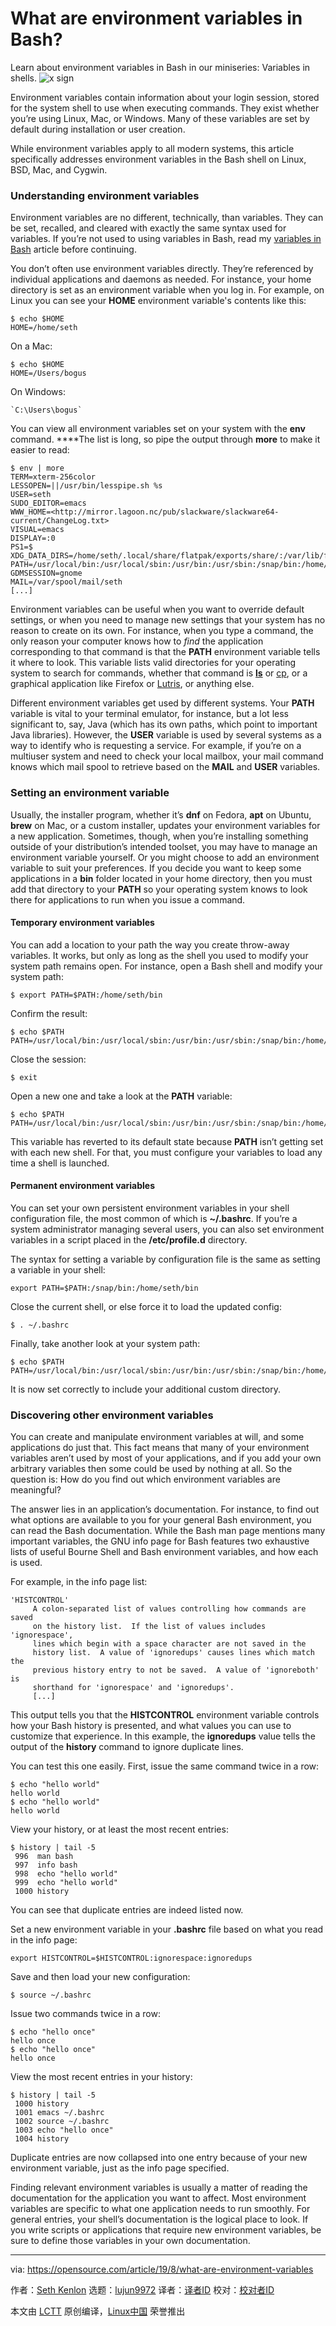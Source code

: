 [#]: collector: (lujun9972)
[#]: translator: ( )
[#]: reviewer: ( )
[#]: publisher: ( )
[#]: url: ( )
[#]: subject: (What are environment variables in Bash?)
[#]: via: (https://opensource.com/article/19/8/what-are-environment-variables)
[#]: author: (Seth Kenlon https://opensource.com/users/seth)

What are environment variables in Bash?
======
Learn about environment variables in Bash in our miniseries: Variables
in shells.
![x sign ][1]

Environment variables contain information about your login session, stored for the system shell to use when executing commands. They exist whether you’re using Linux, Mac, or Windows. Many of these variables are set by default during installation or user creation.

While environment variables apply to all modern systems, this article specifically addresses environment variables in the Bash shell on Linux, BSD, Mac, and Cygwin.

### Understanding environment variables

Environment variables are no different, technically, than variables. They can be set, recalled, and cleared with exactly the same syntax used for variables. If you’re not used to using variables in Bash, read my [variables in Bash][2] article before continuing.

You don’t often use environment variables directly. They’re referenced by individual applications and daemons as needed. For instance, your home directory is set as an environment variable when you log in. For example, on Linux you can see your **HOME** environment variable's contents like this:


```
$ echo $HOME
HOME=/home/seth
```

On a Mac:


```
$ echo $HOME
HOME=/Users/bogus
```

On Windows:


```
`C:\Users\bogus`
```

You can view all environment variables set on your system with the **env** command. ****The list is long, so pipe the output through **more** to make it easier to read:


```
$ env | more
TERM=xterm-256color
LESSOPEN=||/usr/bin/lesspipe.sh %s
USER=seth
SUDO_EDITOR=emacs
WWW_HOME=<http://mirror.lagoon.nc/pub/slackware/slackware64-current/ChangeLog.txt>
VISUAL=emacs
DISPLAY=:0
PS1=$
XDG_DATA_DIRS=/home/seth/.local/share/flatpak/exports/share/:/var/lib/flatpak/exports/share/:/usr/local/share/:/usr/share/
PATH=/usr/local/bin:/usr/local/sbin:/usr/bin:/usr/sbin:/snap/bin:/home/seth/bin:/home/seth/.local/bin:/snap/bin
GDMSESSION=gnome
MAIL=/var/spool/mail/seth
[...]
```

Environment variables can be useful when you want to override default settings, or when you need to manage new settings that your system has no reason to create on its own. For instance, when you type a command, the only reason your computer knows how to _find_ the application corresponding to that command is that the **PATH** environment variable tells it where to look. This variable lists valid directories for your operating system to search for commands, whether that command is [**ls**][3] or [cp][4], or a graphical application like Firefox or [Lutris][5], or anything else.

Different environment variables get used by different systems. Your **PATH** variable is vital to your terminal emulator, for instance, but a lot less significant to, say, Java (which has its own paths, which point to important Java libraries). However, the **USER** variable is used by several systems as a way to identify who is requesting a service. For example, if you’re on a multiuser system and need to check your local mailbox, your mail command knows which mail spool to retrieve based on the **MAIL** and **USER** variables.

### Setting an environment variable

Usually, the installer program, whether it’s **dnf** on Fedora, **apt** on Ubuntu, **brew** on Mac, or a custom installer, updates your environment variables for a new application. Sometimes, though, when you’re installing something outside of your distribution’s intended toolset, you may have to manage an environment variable yourself. Or you might choose to add an environment variable to suit your preferences. If you decide you want to keep some applications in a **bin** folder located in your home directory, then you must add that directory to your **PATH** so your operating system knows to look there for applications to run when you issue a command.

#### Temporary environment variables

You can add a location to your path the way you create throw-away variables. It works, but only as long as the shell you used to modify your system path remains open. For instance, open a Bash shell and modify your system path:


```
$ export PATH=$PATH:/home/seth/bin
```

Confirm the result:


```
$ echo $PATH
PATH=/usr/local/bin:/usr/local/sbin:/usr/bin:/usr/sbin:/snap/bin:/home/seth/bin:/home/seth/.local/bin:/snap/bin:/home/seth/bin
```

Close the session:


```
$ exit
```

Open a new one and take a look at the **PATH** variable:


```
$ echo $PATH
PATH=/usr/local/bin:/usr/local/sbin:/usr/bin:/usr/sbin:/snap/bin:/home/seth/bin:/home/seth/.local/bin:/snap/bin
```

This variable has reverted to its default state because **PATH** isn’t getting set with each new shell. For that, you must configure your variables to load any time a shell is launched.

#### Permanent environment variables

You can set your own persistent environment variables in your shell configuration file, the most common of which is **~/.bashrc**. If you’re a system administrator managing several users, you can also set environment variables in a script placed in the **/etc/profile.d** directory.

The syntax for setting a variable by configuration file is the same as setting a variable in your shell:


```
export PATH=$PATH:/snap/bin:/home/seth/bin
```

Close the current shell, or else force it to load the updated config:


```
$ . ~/.bashrc
```

Finally, take another look at your system path:


```
$ echo $PATH
PATH=/usr/local/bin:/usr/local/sbin:/usr/bin:/usr/sbin:/snap/bin:/home/seth/bin:/home/seth/.local/bin:/snap/bin:/home/seth/bin
```

It is now set correctly to include your additional custom directory.

### Discovering other environment variables

You can create and manipulate environment variables at will, and some applications do just that. This fact means that many of your environment variables aren’t used by most of your applications, and if you add your own arbitrary variables then some could be used by nothing at all. So the question is: How do you find out which environment variables are meaningful?

The answer lies in an application’s documentation. For instance, to find out what options are available to you for your general Bash environment, you can read the Bash documentation. While the Bash man page mentions many important variables, the GNU info page for Bash features two exhaustive lists of useful Bourne Shell and Bash environment variables, and how each is used.

For example, in the info page list:


```
'HISTCONTROL'
     A colon-separated list of values controlling how commands are saved
     on the history list.  If the list of values includes 'ignorespace',
     lines which begin with a space character are not saved in the
     history list.  A value of 'ignoredups' causes lines which match the
     previous history entry to not be saved.  A value of 'ignoreboth' is
     shorthand for 'ignorespace' and 'ignoredups'.
     [...]
```

This output tells you that the **HISTCONTROL** environment variable controls how your Bash history is presented, and what values you can use to customize that experience. In this example, the **ignoredups** value tells the output of the **history** command to ignore duplicate lines.

You can test this one easily. First, issue the same command twice in a row:


```
$ echo "hello world"
hello world
$ echo "hello world"
hello world
```

View your history, or at least the most recent entries:


```
$ history | tail -5
 996  man bash
 997  info bash
 998  echo "hello world"
 999  echo "hello world"
 1000 history
```

You can see that duplicate entries are indeed listed now.

Set a new environment variable in your **.bashrc** file based on what you read in the info page:


```
export HISTCONTROL=$HISTCONTROL:ignorespace:ignoredups
```

Save and then load your new configuration:


```
$ source ~/.bashrc
```

Issue two commands twice in a row:


```
$ echo "hello once"
hello once
$ echo "hello once"
hello once
```

View the most recent entries in your history:


```
$ history | tail -5
 1000 history
 1001 emacs ~/.bashrc
 1002 source ~/.bashrc
 1003 echo "hello once"
 1004 history
```

Duplicate entries are now collapsed into one entry because of your new environment variable, just as the info page specified.

Finding relevant environment variables is usually a matter of reading the documentation for the application you want to affect. Most environment variables are specific to what one application needs to run smoothly. For general entries, your shell’s documentation is the logical place to look. If you write scripts or applications that require new environment variables, be sure to define those variables in your own documentation.

--------------------------------------------------------------------------------

via: https://opensource.com/article/19/8/what-are-environment-variables

作者：[Seth Kenlon][a]
选题：[lujun9972][b]
译者：[译者ID](https://github.com/译者ID)
校对：[校对者ID](https://github.com/校对者ID)

本文由 [LCTT](https://github.com/LCTT/TranslateProject) 原创编译，[Linux中国](https://linux.cn/) 荣誉推出

[a]: https://opensource.com/users/seth
[b]: https://github.com/lujun9972
[1]: https://opensource.com/sites/default/files/styles/image-full-size/public/lead-images/x_stop_terminate_program_kill.jpg?itok=9rM8i9x8 (x sign )
[2]: https://opensource.com/article/19/8/using-variables-bash
[3]: https://opensource.com/article/19/7/master-ls-command
[4]: https://opensource.com/article/19/8/copying-files-linux
[5]: https://opensource.com/article/18/10/lutris-open-gaming-platform
